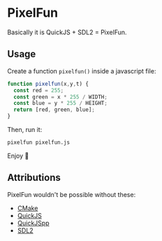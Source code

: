 # PixelFun

Basically it is QuickJS + SDL2 = PixelFun.

## Usage

Create a function `pixelfun()` inside a javascript file:

```js
function pixelfun(x,y,t) {
  const red = 255;
  const green = x * 255 / WIDTH;
  const blue = y * 255 / HEIGHT;
  return [red, green, blue];
}
```

Then, run it:

```sh
pixelfun pixelfun.js
```

Enjoy 💖

## Attributions

PixelFun wouldn't be possible without these:

- [CMake](https://cmake.org)
- [QuickJS](https://bellard.org/quickjs/)
- [QuickJSpp](https://github.com/ftk/quickjspp/)
- [SDL2](https://libsdl.org)
